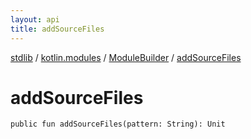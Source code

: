 ```yaml
---
layout: api
title: addSourceFiles
---
```

[stdlib](../../index.html) / [kotlin.modules](../index.html) / [ModuleBuilder](index.html) / [addSourceFiles](addSourceFiles.html)

# addSourceFiles

```
public fun addSourceFiles(pattern: String): Unit
```

